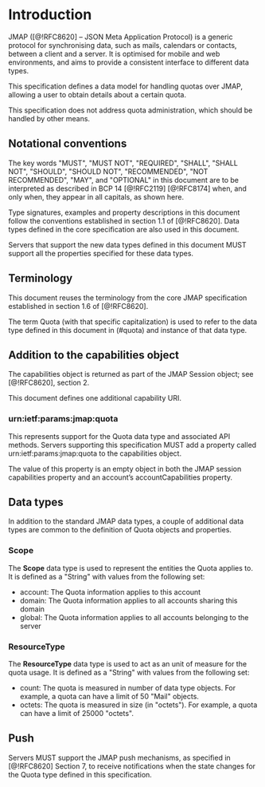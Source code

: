 # Introduction

JMAP ([@!RFC8620] – JSON Meta Application Protocol) is a generic protocol for synchronising data, such as mails,
calendars or contacts, between a client and a server. It is optimised for mobile and web environments, and aims
to provide a consistent interface to different data types.

This specification defines a data model for handling quotas over JMAP, allowing a user to obtain details about a certain quota.

This specification does not address quota administration, which should be handled by other means.

## Notational conventions

The key words "MUST", "MUST NOT", "REQUIRED", "SHALL", "SHALL NOT",
"SHOULD", "SHOULD NOT", "RECOMMENDED", "NOT RECOMMENDED", "MAY", and
"OPTIONAL" in this document are to be interpreted as described in BCP
14 [@!RFC2119] [@!RFC8174] when, and only when, they appear in all
capitals, as shown here.

Type signatures, examples and property descriptions in this document follow the conventions established in section 1.1
of [@!RFC8620]. Data types defined in the core specification are also used in this document.

Servers that support the new data types defined in this document MUST support all the properties specified for these data types.

## Terminology

This document reuses the terminology from the core JMAP specification established in section 1.6 of [@!RFC8620].

The term Quota (with that specific capitalization) is used to refer to the data type defined in this document 
in (#quota) and instance of that data type.

## Addition to the capabilities object

The capabilities object is returned as part of the JMAP Session object; see [@!RFC8620], section 2.

This document defines one additional capability URI.

### urn:ietf:params:jmap:quota

This represents support for the Quota data type and associated API methods. Servers supporting this specification MUST add a property called urn:ietf:params:jmap:quota to the capabilities object.

The value of this property is an empty object in both the JMAP session capabilities property and an account’s accountCapabilities property.

## Data types

In addition to the standard JMAP data types, a couple of additional data types are common to the definition of Quota objects and properties.

### Scope

The **Scope** data type is used to represent the entities the Quota applies to. It is defined as a "String" with values from the following set:

* account: The Quota information applies to this account
* domain: The Quota information applies to all accounts sharing this domain
* global: The Quota information applies to all accounts belonging to the server

### ResourceType

The **ResourceType** data type is used to act as an unit of measure for the quota usage. It is defined as a "String" with values from the following set:

* count: The quota is measured in number of data type objects. For example, a quota can have a limit of 50 "Mail" objects.
* octets: The quota is measured in size (in "octets"). For example, a quota can have a limit of 25000 "octets".

## Push

Servers MUST support the JMAP push mechanisms, as specified in [@!RFC8620] Section 7, to receive notifications when
the state changes for the Quota type defined in this specification.
